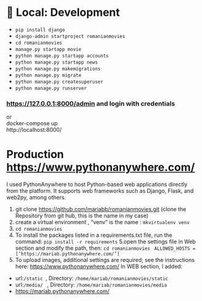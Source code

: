 # 💽 Local: Development
   
 * `pip install django` 
 * `django-admin startproject romanianmovies`
 * `cd romanianmovies`
 * `manage.py startapp movie`
 * `python manage.py startapp accounts`
 * `python manage.py startapp news`
 * `python manage.py makemigrations`
 * `python manage.py migrate`
 * `python manage.py createsuperuser`
 * `python manage.py runserver`
  
### https://127.0.0.1:8000/admin and login with credentials
 or<br>
docker-compose up<br>
http://localhost:8000/

#  Production https://www.pythonanywhere.com/
I used PythonAnywhere to host Python-based web applications directly from the platform. It supports web frameworks such as Django, Flask, and web2py, among others.

1. git clone https://github.com/mariabb/romanianmovies.git  (clone the Repository from git hub, this is the name in my case)
2. create a virtual environment , “venv” is the name :
`mkvirtualenv venv`
3. `cd romanianmovies `
4. To install the packages listed in a requirements.txt file, run the command: 
`pip install -r requirements`
5.open the settings file in Web section and modify the path, then:
`cd romanianmovies `
`ALLOWED_HOSTS = [‘https://mariab.pythonanywhere.com/’] `
6. To  upload images, additional settings are required; see the instructions here: https://www.pythonanywhere.com/
In WEB section, I added:
* url:`/static `, Directory: `/home/mariab/romanianmovies/static `
* url:`/media/ ` , Directory: `/home/mariab/romanianmovies/media `
* https://mariab.pythonanywhere.com/
  
